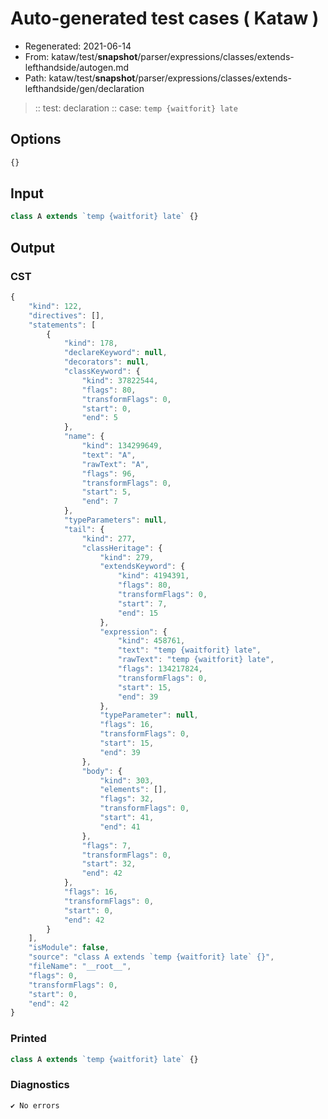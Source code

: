 # Auto-generated test cases ( Kataw )
- Regenerated: 2021-06-14
- From: kataw/test/__snapshot__/parser/expressions/classes/extends-lefthandside/autogen.md
- Path: kataw/test/__snapshot__/parser/expressions/classes/extends-lefthandside/gen/declaration
> :: test: declaration
> :: case: `temp {waitforit} late`
## Options

`````js
{}
`````
## Input

`````js
class A extends `temp {waitforit} late` {}
`````
## Output

### CST

```javascript
{
    "kind": 122,
    "directives": [],
    "statements": [
        {
            "kind": 178,
            "declareKeyword": null,
            "decorators": null,
            "classKeyword": {
                "kind": 37822544,
                "flags": 80,
                "transformFlags": 0,
                "start": 0,
                "end": 5
            },
            "name": {
                "kind": 134299649,
                "text": "A",
                "rawText": "A",
                "flags": 96,
                "transformFlags": 0,
                "start": 5,
                "end": 7
            },
            "typeParameters": null,
            "tail": {
                "kind": 277,
                "classHeritage": {
                    "kind": 279,
                    "extendsKeyword": {
                        "kind": 4194391,
                        "flags": 80,
                        "transformFlags": 0,
                        "start": 7,
                        "end": 15
                    },
                    "expression": {
                        "kind": 458761,
                        "text": "temp {waitforit} late",
                        "rawText": "temp {waitforit} late",
                        "flags": 134217824,
                        "transformFlags": 0,
                        "start": 15,
                        "end": 39
                    },
                    "typeParameter": null,
                    "flags": 16,
                    "transformFlags": 0,
                    "start": 15,
                    "end": 39
                },
                "body": {
                    "kind": 303,
                    "elements": [],
                    "flags": 32,
                    "transformFlags": 0,
                    "start": 41,
                    "end": 41
                },
                "flags": 7,
                "transformFlags": 0,
                "start": 32,
                "end": 42
            },
            "flags": 16,
            "transformFlags": 0,
            "start": 0,
            "end": 42
        }
    ],
    "isModule": false,
    "source": "class A extends `temp {waitforit} late` {}",
    "fileName": "__root__",
    "flags": 0,
    "transformFlags": 0,
    "start": 0,
    "end": 42
}
```

### Printed

```javascript
class A extends `temp {waitforit} late` {}
```

### Diagnostics

```javascript
✔ No errors
```

